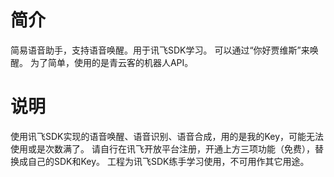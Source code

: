 # 简介
简易语音助手，支持语音唤醒。用于讯飞SDK学习。
可以通过“你好贾维斯”来唤醒。
为了简单，使用的是青云客的机器人API。

# 说明
使用讯飞SDK实现的语音唤醒、语音识别、语音合成，用的是我的Key，可能无法使用或是次数满了。
请自行在讯飞开放平台注册，开通上方三项功能（免费），替换成自己的SDK和Key。
工程为讯飞SDK练手学习使用，不可用作其它用途。
